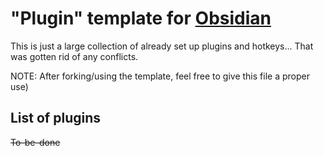 # "Plugin" template for [Obsidian](https://obsidian.md)

This is just a large collection of already set up plugins and hotkeys...
That was gotten rid of any conflicts. 

NOTE: After forking/using the template, feel free to give this file a proper use)

## List of plugins

~~To-be-done~~
